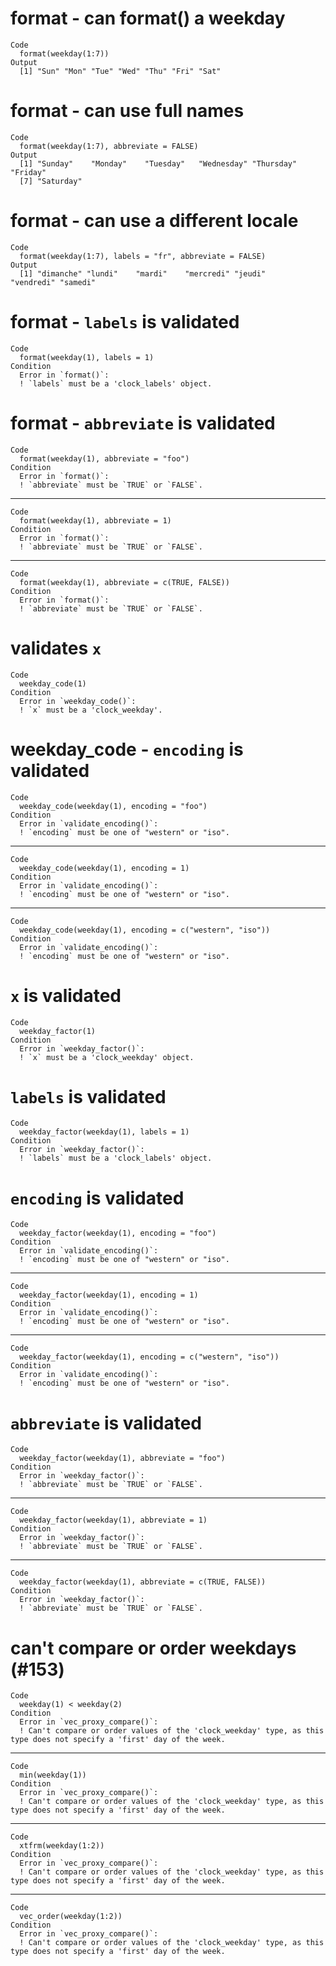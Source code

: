 # format - can format() a weekday

    Code
      format(weekday(1:7))
    Output
      [1] "Sun" "Mon" "Tue" "Wed" "Thu" "Fri" "Sat"

# format - can use full names

    Code
      format(weekday(1:7), abbreviate = FALSE)
    Output
      [1] "Sunday"    "Monday"    "Tuesday"   "Wednesday" "Thursday"  "Friday"   
      [7] "Saturday" 

# format - can use a different locale

    Code
      format(weekday(1:7), labels = "fr", abbreviate = FALSE)
    Output
      [1] "dimanche" "lundi"    "mardi"    "mercredi" "jeudi"    "vendredi" "samedi"  

# format - `labels` is validated

    Code
      format(weekday(1), labels = 1)
    Condition
      Error in `format()`:
      ! `labels` must be a 'clock_labels' object.

# format - `abbreviate` is validated

    Code
      format(weekday(1), abbreviate = "foo")
    Condition
      Error in `format()`:
      ! `abbreviate` must be `TRUE` or `FALSE`.

---

    Code
      format(weekday(1), abbreviate = 1)
    Condition
      Error in `format()`:
      ! `abbreviate` must be `TRUE` or `FALSE`.

---

    Code
      format(weekday(1), abbreviate = c(TRUE, FALSE))
    Condition
      Error in `format()`:
      ! `abbreviate` must be `TRUE` or `FALSE`.

# validates `x`

    Code
      weekday_code(1)
    Condition
      Error in `weekday_code()`:
      ! `x` must be a 'clock_weekday'.

# weekday_code - `encoding` is validated

    Code
      weekday_code(weekday(1), encoding = "foo")
    Condition
      Error in `validate_encoding()`:
      ! `encoding` must be one of "western" or "iso".

---

    Code
      weekday_code(weekday(1), encoding = 1)
    Condition
      Error in `validate_encoding()`:
      ! `encoding` must be one of "western" or "iso".

---

    Code
      weekday_code(weekday(1), encoding = c("western", "iso"))
    Condition
      Error in `validate_encoding()`:
      ! `encoding` must be one of "western" or "iso".

# `x` is validated

    Code
      weekday_factor(1)
    Condition
      Error in `weekday_factor()`:
      ! `x` must be a 'clock_weekday' object.

# `labels` is validated

    Code
      weekday_factor(weekday(1), labels = 1)
    Condition
      Error in `weekday_factor()`:
      ! `labels` must be a 'clock_labels' object.

# `encoding` is validated

    Code
      weekday_factor(weekday(1), encoding = "foo")
    Condition
      Error in `validate_encoding()`:
      ! `encoding` must be one of "western" or "iso".

---

    Code
      weekday_factor(weekday(1), encoding = 1)
    Condition
      Error in `validate_encoding()`:
      ! `encoding` must be one of "western" or "iso".

---

    Code
      weekday_factor(weekday(1), encoding = c("western", "iso"))
    Condition
      Error in `validate_encoding()`:
      ! `encoding` must be one of "western" or "iso".

# `abbreviate` is validated

    Code
      weekday_factor(weekday(1), abbreviate = "foo")
    Condition
      Error in `weekday_factor()`:
      ! `abbreviate` must be `TRUE` or `FALSE`.

---

    Code
      weekday_factor(weekday(1), abbreviate = 1)
    Condition
      Error in `weekday_factor()`:
      ! `abbreviate` must be `TRUE` or `FALSE`.

---

    Code
      weekday_factor(weekday(1), abbreviate = c(TRUE, FALSE))
    Condition
      Error in `weekday_factor()`:
      ! `abbreviate` must be `TRUE` or `FALSE`.

# can't compare or order weekdays (#153)

    Code
      weekday(1) < weekday(2)
    Condition
      Error in `vec_proxy_compare()`:
      ! Can't compare or order values of the 'clock_weekday' type, as this type does not specify a 'first' day of the week.

---

    Code
      min(weekday(1))
    Condition
      Error in `vec_proxy_compare()`:
      ! Can't compare or order values of the 'clock_weekday' type, as this type does not specify a 'first' day of the week.

---

    Code
      xtfrm(weekday(1:2))
    Condition
      Error in `vec_proxy_compare()`:
      ! Can't compare or order values of the 'clock_weekday' type, as this type does not specify a 'first' day of the week.

---

    Code
      vec_order(weekday(1:2))
    Condition
      Error in `vec_proxy_compare()`:
      ! Can't compare or order values of the 'clock_weekday' type, as this type does not specify a 'first' day of the week.

